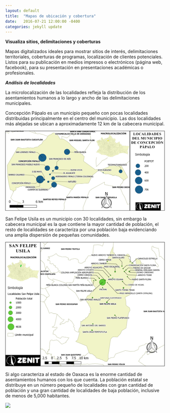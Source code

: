 ```yaml
---
layout: default
title:  "Mapas de ubicación y cobertura"
date:   2016-07-21 12:00:00 -0400
categories: jekyll update
---
```


<strong>Visualiza sitios, delimitaciones y coberturas</strong>

Mapas digitalizados ideales para mostrar sitios de interés, delimitaciones territoriales, coberturas de programas, localización de clientes potenciales. Listos para su publicación en medios impresos o electrónicos (página web, facebook), para su presentación en presentaciones académicas o profesionales.

<strong><em>Análisis de localidades</em></strong>

La microlocalización de las localidades refleja la distribución de los asentamientos humanos a lo largo y ancho de las delimitaciones municipales.

Concepción Pápalo es un municipio pequeño con pocas localidades distribuidas principalmente en el centro del municipio. Las dos localidades más alejadas se ubican a aproximadamente 12 km de la cabecera municipal. 

<img src="/images/post/usila/ubicacion.png" width="900">

San Felipe Usila es un municipio con 30 localidades, sin embargo la cabecera municipal es la que contiene la mayor cantidad de población, el resto de localidades se caracteriza por una población baja evidenciando una amplia dispersión de pequeñas comunidades.

<img src="/images/post/usila/San Felipe Usila.png" width="900">

Si algo caracteriza al estado de Oaxaca es la enorme cantidad de asentamientos humanos con los que cuenta. La población estatal se distribuye en un número pequeño de localidades con gran cantidad de población y una gran cantidad de localidades de baja población, inclusive de menos de 5,000 habitantes.

<img src="/images/post/oaxaca/1.png" width="900">

